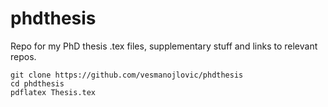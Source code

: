 # phdthesis
Repo for my PhD thesis .tex files, supplementary stuff and links to relevant repos.

```
git clone https://github.com/vesmanojlovic/phdthesis
cd phdthesis
pdflatex Thesis.tex
```
